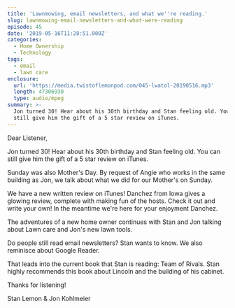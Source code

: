 ```yaml
---
title: 'Lawnmowing, email newsletters, and what we''re reading.'
slug: lawnmowing-email-newsletters-and-what-were-reading
episode: 45
date: '2019-05-16T11:28:51.000Z'
categories:
  - Home Ownership
  - Technology
tags:
  - email
  - lawn care
enclosure:
  url: 'https://media.twistoflemonpod.com/045-lwatol-20190516.mp3'
  length: 47306930
  type: audio/mpeg
summary: >-
  Jon turned 30! Hear about his 30th birthday and Stan feeling old. You can
  still give him the gift of a 5 star review on iTunes.
---
```


Dear Listener,

Jon turned 30! Hear about his 30th birthday and Stan feeling old. You can still give him the gift of a 5 star review on iTunes.

Sunday was also Mother's Day. By request of Angie who works in the same building as Jon, we talk about what we did for our Mother's on Sunday.

We have a new written review on iTunes! Danchez from Iowa gives a glowing review, complete with making fun of the hosts. Check it out and write your own! In the meantime we're here for your enjoyment Danchez.

The adventures of a new home owner continues with Stan and Jon talking about Lawn care and Jon's new lawn tools.

Do people still read email newsletters? Stan wants to know. We also reminisce about Google Reader.

That leads into the current book that Stan is reading: Team of Rivals. Stan highly recommends this book about Lincoln and the building of his cabinet.

Thanks for listening!

Stan Lemon & Jon Kohlmeier

